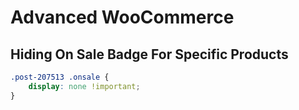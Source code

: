 # Advanced WooCommerce 


## Hiding On Sale Badge For Specific Products

```css
.post-207513 .onsale {
	display: none !important;
}
```
